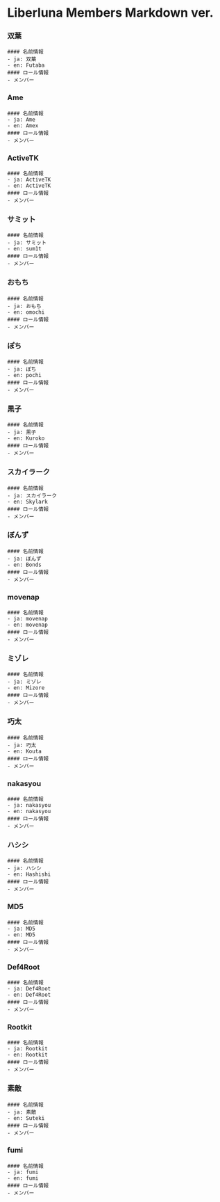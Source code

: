 # Liberluna Members Markdown ver.
### 双葉
    #### 名前情報
    - ja: 双葉
    - en: Futaba
    #### ロール情報
    - メンバー
### Ame
    #### 名前情報
    - ja: Ame
    - en: Amex
    #### ロール情報
    - メンバー
### ActiveTK
    #### 名前情報
    - ja: ActiveTK
    - en: ActiveTK
    #### ロール情報
    - メンバー
### サミット
    #### 名前情報
    - ja: サミット
    - en: sum1t
    #### ロール情報
    - メンバー
### おもち
    #### 名前情報
    - ja: おもち
    - en: omochi
    #### ロール情報
    - メンバー
### ぽち
    #### 名前情報
    - ja: ぽち
    - en: pochi
    #### ロール情報
    - メンバー
### 黒子
    #### 名前情報
    - ja: 黒子
    - en: Kuroko
    #### ロール情報
    - メンバー
### スカイラーク
    #### 名前情報
    - ja: スカイラーク
    - en: Skylark
    #### ロール情報
    - メンバー
### ぼんず
    #### 名前情報
    - ja: ぼんず
    - en: Bonds
    #### ロール情報
    - メンバー
### movenap
    #### 名前情報
    - ja: movenap
    - en: movenap
    #### ロール情報
    - メンバー
### ミゾレ
    #### 名前情報
    - ja: ミゾレ
    - en: Mizore
    #### ロール情報
    - メンバー
### 巧太
    #### 名前情報
    - ja: 巧太
    - en: Kouta
    #### ロール情報
    - メンバー
### nakasyou
    #### 名前情報
    - ja: nakasyou
    - en: nakasyou
    #### ロール情報
    - メンバー
### ハシシ
    #### 名前情報
    - ja: ハシシ
    - en: Hashishi
    #### ロール情報
    - メンバー
### MD5
    #### 名前情報
    - ja: MD5
    - en: MD5
    #### ロール情報
    - メンバー
### Def4Root
    #### 名前情報
    - ja: Def4Root
    - en: Def4Root
    #### ロール情報
    - メンバー
### Rootkit
    #### 名前情報
    - ja: Rootkit
    - en: Rootkit
    #### ロール情報
    - メンバー
### 素敵
    #### 名前情報
    - ja: 素敵
    - en: Suteki
    #### ロール情報
    - メンバー
### fumi
    #### 名前情報
    - ja: fumi
    - en: fumi
    #### ロール情報
    - メンバー
